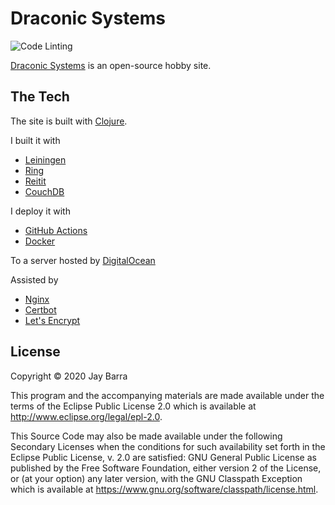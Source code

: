 # Draconic Systems

![Code Linting](https://github.com/jaybarra/draconic-systems/workflows/Code%20Linting/badge.svg)


[Draconic Systems](https://draconicsystems.com) is an open-source hobby site.

## The Tech

The site is built with [Clojure](https://clojure.org/).

I built it with
- [Leiningen](https://leiningen.org/)
- [Ring](https://github.com/ring-clojure/ring)
- [Reitit](https://github.com/metosin/reitit)
- [CouchDB](https://couchdb.apache.org/)

I deploy it with
- [GitHub Actions](https://github.com/features/actions)
- [Docker](https://www.docker.com/)

To a server hosted by [DigitalOcean](https://www.digitalocean.com/)

Assisted by
- [Nginx](https://www.nginx.com/)
- [Certbot](https://certbot.eff.org/)
- [Let's Encrypt](https://letsencrypt.org/)

## License

Copyright © 2020 Jay Barra

This program and the accompanying materials are made available under the
terms of the Eclipse Public License 2.0 which is available at
http://www.eclipse.org/legal/epl-2.0.

This Source Code may also be made available under the following Secondary
Licenses when the conditions for such availability set forth in the Eclipse
Public License, v. 2.0 are satisfied: GNU General Public License as published by
the Free Software Foundation, either version 2 of the License, or (at your
option) any later version, with the GNU Classpath Exception which is available
at https://www.gnu.org/software/classpath/license.html.
